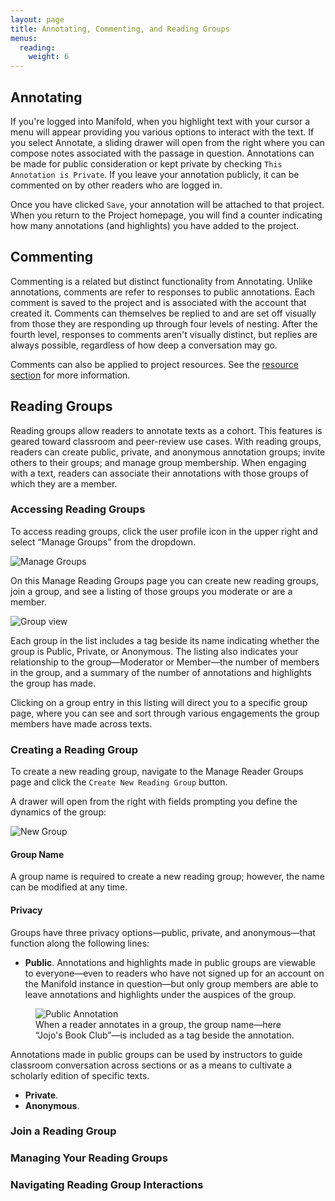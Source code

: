 ```yaml
---
layout: page
title: Annotating, Commenting, and Reading Groups
menus:
  reading:
    weight: 6
---
```


## Annotating

If you're logged into Manifold, when you highlight text with your cursor a menu will appear providing you various options to interact with the text. If you select Annotate, a sliding drawer will open from the right where you can compose notes associated with the passage in question. Annotations can be made for public consideration or kept private by checking `This Annotation is Private`. If you leave your annotation publicly, it can be commented on by other readers who are logged in.

Once you have clicked `Save`, your annotation will be attached to that project. When you return to the Project homepage, you will find a counter indicating how many annotations (and highlights) you have added to the project.

## Commenting

Commenting is a related but distinct functionality from Annotating. Unlike annotations, comments are refer to responses to public annotations. Each comment is saved to the project and is associated with the account that created it. Comments can themselves be replied to and are set off visually from those they are responding up through four levels of nesting. After the fourth level, responses to comments aren't visually distinct, but replies are always possible, regardless of how deep a conversation may go.

Comments can also be applied to project resources. See the [resource section](/docs/reading/placing.html) for more information.

## Reading Groups

Reading groups allow readers to annotate texts as a cohort. This features is geared toward classroom and peer-review use cases. With reading groups, readers can create public, private, and anonymous annotation groups; invite others to their groups; and manage group membership. When engaging with a text, readers can associate their annotations with those groups of which they are a member.

### Accessing Reading Groups

To access reading groups, click the user profile icon in the upper right and select “Manage Groups” from the dropdown.

![Manage Groups](/docs/assets/reading/manage-groups.png)

On this Manage Reading Groups page you can create new reading groups, join a group, and see a listing of those groups you moderate or are a member.

![Group view](/docs/assets/reading/group-view.png)

Each group in the list includes a tag beside its name indicating whether the group is Public, Private, or Anonymous. The listing also indicates your relationship to the group—Moderator or Member—the number of members in the group, and a summary of the number of annotations and highlights the group has made. 

Clicking on a group entry in this listing will direct you to a specific group page, where you can see and sort through various engagements the group members have made across texts.

### Creating a Reading Group

To create a new reading group, navigate to the Manage Reader Groups page and click the `Create New Reading Group` button.

A drawer will open from the right with fields prompting you define the dynamics of the group:

![New Group](/docs/assets/reading/new-group.png)

#### Group Name

A group name is required to create a new reading group; however, the name can be modified at any time.

#### Privacy

Groups have three privacy options—public, private, and anonymous—that function along the following lines: 

- **Public**. Annotations and highlights made in public groups are viewable to everyone—even to readers who have not signed up for an account on the Manifold instance in question—but only group members are able to leave annotations and highlights under the auspices of the group.

<figure>
<img src="/docs/assets/reading/public-annotation.png" alt="Public Annotation">
<figcaption>When a reader annotates in a group, the group name—here “Jojo's Book Club”—is included as a tag beside the annotation.</figcaption>
</figure>

Annotations made in public groups can be used by instructors to guide classroom conversation across sections or as a means to cultivate a scholarly edition of specific texts.
- **Private**. 
- **Anonymous**. 

### Join a Reading Group

### Managing Your Reading Groups

### Navigating Reading Group Interactions